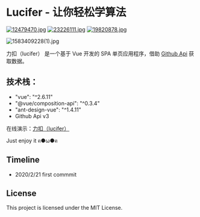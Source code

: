 # Lucifer - 让你轻松学算法

[![12479470.jpg](http://ww1.sinaimg.cn/large/0085d5ZVly1gci8cfzj99j300u00ua9t.jpg)](https://github.com/azl397985856)
[![23226111.jpg](http://ww1.sinaimg.cn/large/0085d5ZVly1gci7iybn8nj300u00u0hu.jpg)](https://github.com/jerkjoe)
[![19820878.jpg](http://ww1.sinaimg.cn/large/0085d5ZVly1gcjakw8e5sj300u00ujr5.jpg)](https://github.com/yulecc)

![1583409228(1).jpg](http://ww1.sinaimg.cn/large/0085d5ZVly1gcjaqriq7kj31bx0oqac5.jpg)

力扣（lucifer） 是一个基于 Vue 开发的 SPA 单页应用程序，借助 [Github Api](https://developer.github.com/v3/) 获取数据。

## 技术栈：
- "vue": "^2.6.11"
- "@vue/composition-api": "^0.3.4"
- "ant-design-vue": "^1.4.11"
- Github Api v3

在线演示：[力扣（lucifer）](https://leetcode-solution.cn)


Just enjoy it ฅ●ω●ฅ

## Timeline

- 2020/2/21 first commmit


## License

This project is licensed under the MIT License. 
